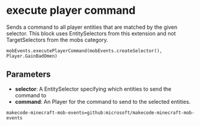 # execute player command

Sends a command to all player entities that are matched by the given selector. This
block uses EntitySelectors from this extension and not TargetSelectors from the mobs
category.

```sig
mobEvents.executePlayerCommand(mobEvents.createSelector(), Player.GainBadOmen)
```

## Parameters

* **selector**: A EntitySelector specifying which entities to send the command to
* **command**: An Player for the command to send to the selected entities.

```package
makecode-minecraft-mob-events=github:microsoft/makecode-minecraft-mob-events
```
